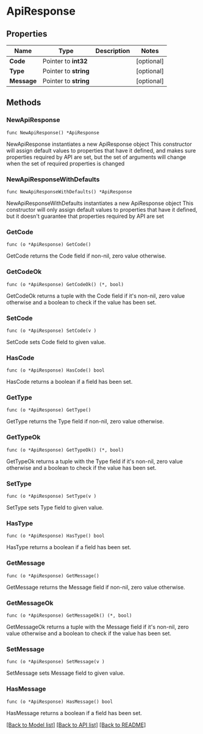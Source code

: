 # ApiResponse

## Properties

Name | Type | Description | Notes
------------ | ------------- | ------------- | -------------
**Code** | Pointer to **int32** |  | [optional] 
**Type** | Pointer to **string** |  | [optional] 
**Message** | Pointer to **string** |  | [optional] 

## Methods

### NewApiResponse

`func NewApiResponse() *ApiResponse`

NewApiResponse instantiates a new ApiResponse object
This constructor will assign default values to properties that have it defined,
and makes sure properties required by API are set, but the set of arguments
will change when the set of required properties is changed

### NewApiResponseWithDefaults

`func NewApiResponseWithDefaults() *ApiResponse`

NewApiResponseWithDefaults instantiates a new ApiResponse object
This constructor will only assign default values to properties that have it defined,
but it doesn't guarantee that properties required by API are set

### GetCode

`func (o *ApiResponse) GetCode() `

GetCode returns the Code field if non-nil, zero value otherwise.

### GetCodeOk

`func (o *ApiResponse) GetCodeOk() (*, bool)`

GetCodeOk returns a tuple with the Code field if it's non-nil, zero value otherwise
and a boolean to check if the value has been set.

### SetCode

`func (o *ApiResponse) SetCode(v )`

SetCode sets Code field to given value.

### HasCode

`func (o *ApiResponse) HasCode() bool`

HasCode returns a boolean if a field has been set.

### GetType

`func (o *ApiResponse) GetType() `

GetType returns the Type field if non-nil, zero value otherwise.

### GetTypeOk

`func (o *ApiResponse) GetTypeOk() (*, bool)`

GetTypeOk returns a tuple with the Type field if it's non-nil, zero value otherwise
and a boolean to check if the value has been set.

### SetType

`func (o *ApiResponse) SetType(v )`

SetType sets Type field to given value.

### HasType

`func (o *ApiResponse) HasType() bool`

HasType returns a boolean if a field has been set.

### GetMessage

`func (o *ApiResponse) GetMessage() `

GetMessage returns the Message field if non-nil, zero value otherwise.

### GetMessageOk

`func (o *ApiResponse) GetMessageOk() (*, bool)`

GetMessageOk returns a tuple with the Message field if it's non-nil, zero value otherwise
and a boolean to check if the value has been set.

### SetMessage

`func (o *ApiResponse) SetMessage(v )`

SetMessage sets Message field to given value.

### HasMessage

`func (o *ApiResponse) HasMessage() bool`

HasMessage returns a boolean if a field has been set.


[[Back to Model list]](../README.md#documentation-for-models) [[Back to API list]](../README.md#documentation-for-api-endpoints) [[Back to README]](../README.md)


